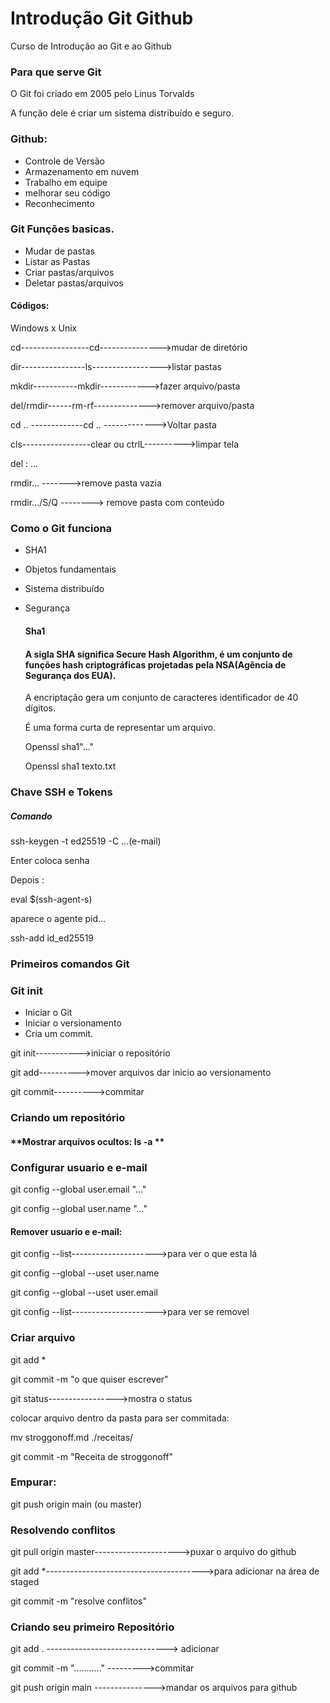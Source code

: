 # Introdução Git Github

Curso de Introdução ao Git e ao Github

### Para que serve Git

O Git foi criado em 2005 pelo Linus Torvalds

A função dele é criar um sistema distribuído e seguro.

### Github:

- Controle de Versão
- Armazenamento em nuvem
- Trabalho em equipe
- melhorar seu código
- Reconhecimento

### Git Funções basicas.

- Mudar de pastas
- Listar as Pastas
- Criar pastas/arquivos
- Deletar pastas/arquivos

#### Códigos:

Windows  x  Unix

cd-----------------cd--------------->mudar de diretório

dir----------------ls----------------->listar pastas

mkdir-----------mkdir------------>fazer arquivo/pasta

del/rmdir------rm-rf-------------->remover arquivo/pasta

cd ..  -------------cd ..   ------------->Voltar pasta

cls-----------------clear ou ctrlL---------->limpar tela

del : ...

rmdir...   ------->remove pasta vazia

rmdir.../S/Q  --------> remove pasta com conteúdo

### Como o Git funciona

- SHA1

- Objetos fundamentais

- Sistema distribuído

- Segurança

  #### Sha1

  #### A sigla SHA significa Secure Hash Algorithm, é um conjunto de funções hash criptográficas projetadas pela NSA(Agência de Segurança dos EUA).

  A encriptação gera um conjunto de caracteres identificador de 40 dígitos.

  É uma forma curta de representar um arquivo.

  Openssl sha1"..."

  Openssl sha1 texto.txt

### Chave SSH e Tokens

##### Comando

ssh-keygen -t ed25519 -C ...(e-mail)

Enter  coloca senha

Depois :

eval $(ssh-agent-s)

aparece o agente pid...

ssh-add id_ed25519

### Primeiros comandos Git

### Git init

- Iniciar o Git
- Iniciar o versionamento
- Cria um commit.

git init----------->iniciar o repositório

git add---------->mover arquivos dar inicio ao versionamento

git commit---------->commitar

### Criando um repositório

#### **Mostrar arquivos ocultos: ls -a **

### Configurar usuario e e-mail

git config --global user.email "..."

git config --global user.name "..."

#### Remover usuario e e-mail:

git config --list--------------------->para ver o que esta lá

git config --global --uset user.name

git config --global --uset user.email

git config --list--------------------->para ver se removel

### Criar arquivo

git add *

git commit -m "o que quiser escrever"

git status----------------->mostra o status 

colocar arquivo dentro da pasta para ser commitada:

mv stroggonoff.md ./receitas/      

git commit -m "Receita de stroggonoff"   

### Empurar:

git push origin main (ou master)

### Resolvendo conflitos

git pull origin master--------------------->puxar o arquivo do github

git add *--------------------------------------->para adicionar na área de staged

git commit -m "resolve conflitos"

### Criando seu primeiro Repositório

git add .      ------------------------------> adicionar

git commit -m "..........."       --------->commitar

git push origin main     --------------->mandar os arquivos para github